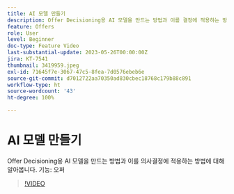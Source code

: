 ```yaml
---
title: AI 모델 만들기
description: Offer Decisioning용 AI 모델을 만드는 방법과 이를 결정에 적용하는 방법에 대해 알아봅니다.
feature: Offers
role: User
level: Beginner
doc-type: Feature Video
last-substantial-update: 2023-05-26T00:00:00Z
jira: KT-7541
thumbnail: 3419959.jpeg
exl-id: 71645f7e-3067-47c5-8fea-7d0576ebeb6e
source-git-commit: d7012722aa70350ad830cbec18768c179b88c891
workflow-type: ht
source-wordcount: '43'
ht-degree: 100%

---
```


# AI 모델 만들기

Offer Decisioning용 AI 모델을 만드는 방법과 이를 의사결정에 적용하는 방법에 대해 알아봅니다.
기능: 오퍼

>[!VIDEO](https://video.tv.adobe.com/v/3419959/?learn=on)
